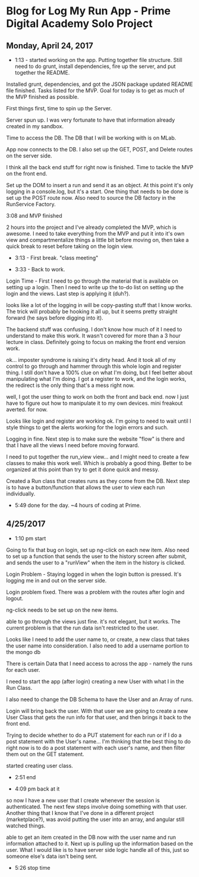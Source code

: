 # Blog for Log My Run App - Prime Digital Academy Solo Project

## Monday, April 24, 2017

* 1:13 - started working on the app.  Putting together file structure.  Still need
to do grunt, install dependencies, fire up the server, and put together the README.

Installed grunt, dependencies, and got the JSON package updated
README file finished.  Tasks listed for the MVP.  Goal for today is to get as much of the MVP finished as possible.

First things first, time to spin up the Server.

Server spun up.  I was very fortunate to have that information already created in my sandbox.

Time to access the DB.  The DB that I will be working with is on MLab.

App now connects to the DB.  I also set up the GET, POST, and Delete routes on the server side.

I think all the back end stuff for right now is finished.  Time to tackle the MVP on the front end.

Set up the DOM to insert a run and send it as an object.  At this point it's only logging in a console.log, but it's a start.
One thing that needs to be done is set up the POST route now.  Also need to source the DB factory in the RunService Factory.

3:08 and MVP finished

2 hours into the project and I've already completed the MVP, which is awesome.  I need to take everything from the MVP and put it
into it's own view and compartmentalize things a little bit before moving on, then take a quick break to reset before taking on the login view.

* 3:13 - First break.  "class meeting"

* 3:33 - Back to work.

Login Time - First I need to go through the material that is available on setting up a login.  Then I need to write up the to-do
list on setting up the login and the views.  Last step is applying it (duh?).

looks like a lot of the logging in will be copy-pasting stuff that I know works.  The trick will probably be hooking it all up,
but it seems pretty straight forward (he says before digging into it).

The backend stuff was confusing.  I don't know how much of it I need to understand to make this work.  It wasn't covered for more
than a 3 hour lecture in class.  Definitely going to focus on making the front end version work.

ok... imposter syndrome is raising it's dirty head.  And it took all of my control to go through and hammer through
this whole login and register thing.  I still don't have a 100% clue on what I'm doing, but I feel better about
manipulating what I'm doing.  I got a register to work, and the login works, the redirect is the only thing that's a
mess right now.

well, I got the user thing to work on both the front and back end.  now I just have to figure out how to manipulate
it to my own devices.  mini freakout averted.  for now.

Looks like login and register are working ok.  I'm going to need to wait until I style things to get the alerts working
for the login errors and such.

Logging in fine.  Next step is to make sure the website "flow" is there and that I have all the views I need before
moving forward.

I need to put together the run_view view... and I might need to create a few classes to make this work well.  Which is
probably a good thing.  Better to be organized at this point than try to get it done quick and messy.

Created a Run class that creates runs as they come from the DB.  Next step is to have a button/function that allows
the user to view each run individually.

* 5:49 done for the day. ~4 hours of coding at Prime.

## 4/25/2017

* 1:10 pm start

Going to fix that bug on login, set up ng-click on each new item.  Also need to set up a function that sends
the user to the history screen after submit, and sends the user to a "runView" when the item in the history
is clicked.

Login Problem - Staying logged in when the login button is pressed.  It's logging me in and out on the server side.

Login problem fixed.  There was a problem with the routes after login and logout.

ng-click needs to be set up on the new items.

able to go through the views just fine.  it's not elegant, but it works.  The current problem is that the run data isn't restricted to the user.

Looks like I need to add the user name to, or create, a new class that takes the user name into consideration.
I also need to add a username portion to the mongo db

There is certain Data that I need access to across the app - namely the runs for each user.

I need to start the app (after login) creating a new User with what I in the Run Class.

I also need to change the DB Schema to have the User and an Array of runs.  

Login will bring back the user.  With that user we are going to create a new User Class that gets the run info for that user, and then brings it back to the front end.

Trying to decide whether to do a PUT statement for each run or if I do a post statement with the User's name...
I'm thinking that the best thing to do right now is to do a post statement with each user's name, and then filter them out on the GET statement.

started creating user class.  
* 2:51 end

* 4:09 pm back at it

so now I have a new user that I create whenever the session is authenticated. The next few steps involve doing something with that user.  Another thing that I know that I've done in a different project (marketplace?), was avoid putting the user into an array, and angular still watched things.

able to get an item created in the DB now with the user name and run information attached to it.  Next up is pulling up the information based on the user.  What I would like is to have server side logic handle all of this, just so someone else's data isn't being sent.

* 5:26 stop time
